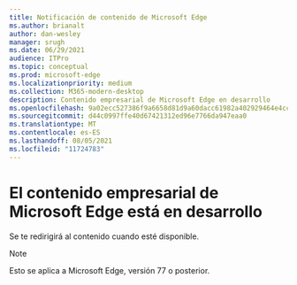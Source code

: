 ```yaml
---
title: Notificación de contenido de Microsoft Edge
ms.author: brianalt
author: dan-wesley
manager: srugh
ms.date: 06/29/2021
audience: ITPro
ms.topic: conceptual
ms.prod: microsoft-edge
ms.localizationpriority: medium
ms.collection: M365-modern-desktop
description: Contenido empresarial de Microsoft Edge en desarrollo
ms.openlocfilehash: 9a02ecc527386f9a6658d81d9a60dacc61982a402929464e4cc0d642f91be56b
ms.sourcegitcommit: d44c0997ffe40d67421312ed96e7766da947eaa0
ms.translationtype: MT
ms.contentlocale: es-ES
ms.lasthandoff: 08/05/2021
ms.locfileid: "11724783"
---
```

# <a name="microsoft-edge-enterprise-content-is-under-development"></a>El contenido empresarial de Microsoft Edge está en desarrollo

Se te redirigirá al contenido cuando esté disponible.

> [!NOTE]
> Esto se aplica a Microsoft Edge, versión 77 o posterior.
